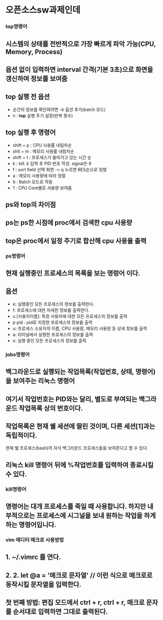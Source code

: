 # 오픈소스sw과제인데
### top명령어

## 시스템의 상태를 전반적으로 가장 빠르게 파악 가능(CPU, Memory, Process)
## 옵션 없이 입력하면 interval 간격(기본 3초)으로 화면을 갱신하며 정보를 보여줌
## **top** 실행 전 옵션
- 순간의 정보를 확인하려면 -b 옵션 추가(batch 모드)
- n : **top** 실행 주기 설정(반복 횟수)
## **top** 실행 후 명령어

- shift + p : CPU 사용률 내림차순
- shit + m : 메모리 사용률 내림차순
- shift + t : 프로세스가 돌아가고 있는 시간 순
- k : kill. k 입력 후 PID 번호 작성. signal은 9
- f : sort field 선택 화면 -> q 누르면 RES순으로 정렬
- a : 메모리 사용량에 따라 정렬
- b : Batch 모드로 작동
- 1 : CPU Core별로 사용량 보여줌
## **ps**와 **top**의 차이점
## **ps**는 **ps**한 시점에 proc에서 검색한 cpu 사용량
## **top**은 proc에서 일정 주기로 합산해 cpu 사용율 출력

### ps명렁어
## 현재 실행중인 프로세스의 목록을 보는 명렁어 이다.
## 옵션
- e: 실행중인 모든 프로세스의 정보를 출력한다.
- f: 프로세스에 대한 자세한 정보를 출력한다.
- u [사용자이름]: 특정 사용자에 대한 모든 프로세스의 정보를 출력  
- p pid : pid로 지정한 프로세스의 정보를 출력
- u: 프로세스 소유자의 이름, CPU 사용량, 메모리 사용량 등 상세 정보를 출력
- a: 터미널에서 실행한 프로세스의 정보를 출력
- x: 실행 중인 모든 프로세스의 정보를 출력

### jobs명령어
## 백그라운드로 실행되는 작업목록(작업번호, 상태, 명령어)을 보여주는 리눅스 명령어
## 여기서 작업번호는 PID와는 달리, 별도로 부여되는 백그라운드 작업목록 상의 번호이다.
## 작업목록은 현재 쉘 세션에 딸린 것이며, 다른 세션[1]과는 독립적이다.
현재 쉘 프로세스(bash)의 자식 백그라운드 프로세스들을 보여준다고 할 수 있다.
## 리눅스 kill 명령어 뒤에 %작업번호를 입력하여 종료시킬 수 있다.

### kill명렁어
## 명령어는 대개 프로세스를 죽일 때 사용합니다. 하지만 내부적으로는 프로세스에 시그널을 보내 원하는 작업을 하게 하는 명령어입니다. 

### vim 에디터 매크로 사용방법
## 1. ~/.vimrc 를 연다. 
## 2. 2. let @a = '매크로 문자열' // 이런 식으로 매크로로 동작시킬 문자열을 입력한다.
## 첫 번째 방법: 편집 모드에서 ctrl + r, ctrl + r, 매크로 문자 를 순서대로 입력하면 그대로 출력된다.
